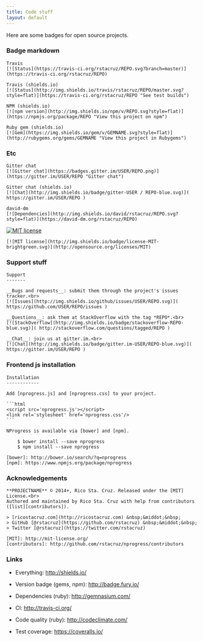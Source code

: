 ```yaml
---
title: Code stuff
layout: default
---
```


Here are some badges for open source projects.

### Badge markdown

    Travis
    [![Status](https://travis-ci.org/rstacruz/REPO.svg?branch=master)](https://travis-ci.org/rstacruz/REPO)  

    Travis (shields.io)
    [![Status](http://img.shields.io/travis/rstacruz/REPO/master.svg?style=flat)](https://travis-ci.org/rstacruz/REPO "See test builds")

    NPM (shields.io)
    [![npm version](http://img.shields.io/npm/v/REPO.svg?style=flat)](https://npmjs.org/package/REPO "View this project on npm")

    Ruby gem (shields.io)
    [![Gem](https://img.shields.io/gem/v/GEMNAME.svg?style=flat)](http://rubygems.org/gems/GEMNAME "View this project in Rubygems")

### Etc

    Gitter chat
    [![Gitter chat](https://badges.gitter.im/USER/REPO.png)](https://gitter.im/USER/REPO "Gitter chat")

    Gitter chat (shields.io)
    [![Chat](http://img.shields.io/badge/gitter-USER / REPO-blue.svg)]( https://gitter.im/USER/REPO )

    david-dm
    [![Dependencies](http://img.shields.io/david/rstacruz/REPO.svg?style=flat)](https://david-dm.org/rstacruz/REPO)

[![MIT license](http://img.shields.io/badge/license-MIT-brightgreen.svg)](http://opensource.org/licenses/MIT)

    [![MIT license](http://img.shields.io/badge/license-MIT-brightgreen.svg)](http://opensource.org/licenses/MIT)

### Support stuff

    Support
    -------

    __Bugs and requests__: submit them through the project's issues tracker.<br>
    [![Issues](http://img.shields.io/github/issues/USER/REPO.svg)]( https://github.com/USER/REPO/issues )

    __Questions__: ask them at StackOverflow with the tag *REPO*.<br>
    [![StackOverflow](http://img.shields.io/badge/stackoverflow-REPO-blue.svg)]( http://stackoverflow.com/questions/tagged/REPO )

    __Chat__: join us at gitter.im.<br>
    [![Chat](http://img.shields.io/badge/gitter.im-USER/REPO-blue.svg)]( https://gitter.im/USER/REPO )

### Frontend js installation

    Installation
    ------------

    Add [nprogress.js] and [nprogress.css] to your project.

    ```html
    <script src='nprogress.js'></script>
    <link rel='stylesheet' href='nprogress.css'/>
    ```

    NProgress is available via [bower] and [npm].

        $ bower install --save nprogress
        $ npm install --save nprogress

    [bower]: http://bower.io/search/?q=nprogress
    [npm]: https://www.npmjs.org/package/nprogress

### Acknowledgements

    **PROJECTNAME** © 2014+, Rico Sta. Cruz. Released under the [MIT] License.<br>
    Authored and maintained by Rico Sta. Cruz with help from contributors ([list][contributors]).

    > [ricostacruz.com](http://ricostacruz.com) &nbsp;&middot;&nbsp;
    > GitHub [@rstacruz](https://github.com/rstacruz) &nbsp;&middot;&nbsp;
    > Twitter [@rstacruz](https://twitter.com/rstacruz)

    [MIT]: http://mit-license.org/
    [contributors]: http://github.com/rstacruz/nprogress/contributors

### Links

 * Everything: http://shields.io/

 * Version badge (gems, npm): http://badge.fury.io/

 * Dependencies (ruby): http://gemnasium.com/

 * CI: http://travis-ci.org/

 * Code quality (ruby): http://codeclimate.com/

 * Test coverage: https://coveralls.io/


